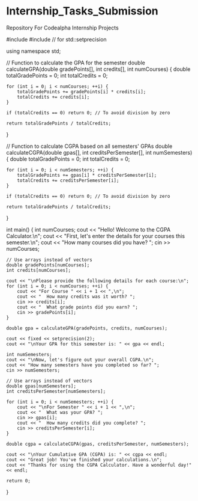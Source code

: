 # Internship_Tasks_Submission
Repository For Codealpha Internship Projects 

#include <iostream>
#include <iomanip> // for std::setprecision

using namespace std;

// Function to calculate the GPA for the semester
double calculateGPA(double gradePoints[], int credits[], int numCourses) {
    double totalGradePoints = 0;
    int totalCredits = 0;

    for (int i = 0; i < numCourses; ++i) {
        totalGradePoints += gradePoints[i] * credits[i];
        totalCredits += credits[i];
    }

    if (totalCredits == 0) return 0; // To avoid division by zero

    return totalGradePoints / totalCredits;
}

// Function to calculate CGPA based on all semesters' GPAs
double calculateCGPA(double gpas[], int creditsPerSemester[], int numSemesters) {
    double totalGradePoints = 0;
    int totalCredits = 0;

    for (int i = 0; i < numSemesters; ++i) {
        totalGradePoints += gpas[i] * creditsPerSemester[i];
        totalCredits += creditsPerSemester[i];
    }

    if (totalCredits == 0) return 0; // To avoid division by zero

    return totalGradePoints / totalCredits;
}

int main() {
    int numCourses;
    cout << "Hello! Welcome to the CGPA Calculator.\n";
    cout << "First, let's enter the details for your courses this semester.\n";
    cout << "How many courses did you have? ";
    cin >> numCourses;

    // Use arrays instead of vectors
    double gradePoints[numCourses];
    int credits[numCourses];

    cout << "\nPlease provide the following details for each course:\n";
    for (int i = 0; i < numCourses; ++i) {
        cout << "For Course " << i + 1 << ",\n";
        cout << "  How many credits was it worth? ";
        cin >> credits[i];
        cout << "  What grade points did you earn? ";
        cin >> gradePoints[i];
    }

    double gpa = calculateGPA(gradePoints, credits, numCourses);

    cout << fixed << setprecision(2);
    cout << "\nYour GPA for this semester is: " << gpa << endl;

    int numSemesters;
    cout << "\nNow, let's figure out your overall CGPA.\n";
    cout << "How many semesters have you completed so far? ";
    cin >> numSemesters;

    // Use arrays instead of vectors
    double gpas[numSemesters];
    int creditsPerSemester[numSemesters];

    for (int i = 0; i < numSemesters; ++i) {
        cout << "\nFor Semester " << i + 1 << ",\n";
        cout << "  What was your GPA? ";
        cin >> gpas[i];
        cout << "  How many credits did you complete? ";
        cin >> creditsPerSemester[i];
    }

    double cgpa = calculateCGPA(gpas, creditsPerSemester, numSemesters);

    cout << "\nYour Cumulative GPA (CGPA) is: " << cgpa << endl;
    cout << "Great job! You've finished your calculations.\n";
    cout << "Thanks for using the CGPA Calculator. Have a wonderful day!" << endl;

    return 0;
}

